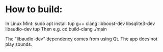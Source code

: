 

# How to build:

In Linux Mint:
sudo apt install tup g++ clang libboost-dev libsqlite3-dev libaudio-dev
tup
Then e.g.
cd build-clang
./main

The "libaudio-dev" dependency comes from using Qt. The app does not play sounds.

